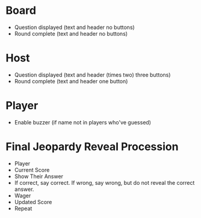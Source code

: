 # Board
- Question displayed (text and header no buttons)
- Round complete (text and header no buttons)

# Host
- Question displayed (text and header (times two) three buttons)
- Round complete (text and header one button)


# Player
- Enable buzzer (if name not in players who've guessed)


# Final Jeopardy Reveal Procession
- Player
- Current Score
- Show Their Answer
- If correct, say correct. If wrong, say wrong, but do not reveal the correct answer.
- Wager
- Updated Score
- Repeat

